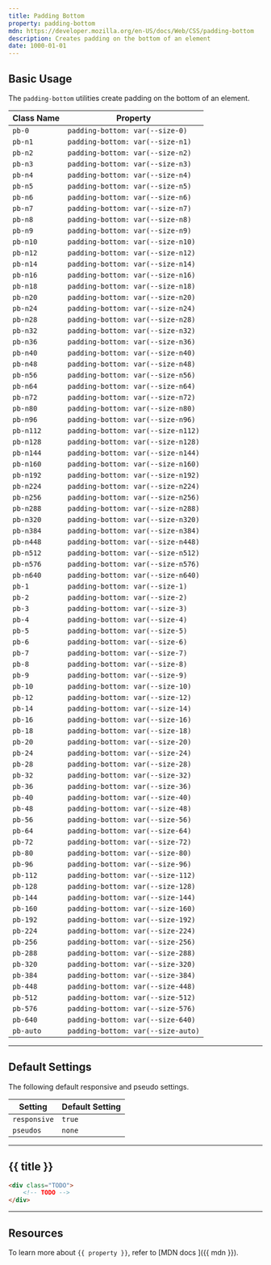 ```yaml
---
title: Padding Bottom
property: padding-bottom
mdn: https://developer.mozilla.org/en-US/docs/Web/CSS/padding-bottom
description: Creates padding on the bottom of an element
date: 1000-01-01
---
```


## Basic Usage

The `padding-bottom` utilities create padding on the bottom of an element.

| Class Name | Property                           |
| ---------- | ---------------------------------- |
| `pb-0`     | `padding-bottom: var(--size-0)`    |
| `pb-n1`    | `padding-bottom: var(--size-n1)`   |
| `pb-n2`    | `padding-bottom: var(--size-n2)`   |
| `pb-n3`    | `padding-bottom: var(--size-n3)`   |
| `pb-n4`    | `padding-bottom: var(--size-n4)`   |
| `pb-n5`    | `padding-bottom: var(--size-n5)`   |
| `pb-n6`    | `padding-bottom: var(--size-n6)`   |
| `pb-n7`    | `padding-bottom: var(--size-n7)`   |
| `pb-n8`    | `padding-bottom: var(--size-n8)`   |
| `pb-n9`    | `padding-bottom: var(--size-n9)`   |
| `pb-n10`   | `padding-bottom: var(--size-n10)`  |
| `pb-n12`   | `padding-bottom: var(--size-n12)`  |
| `pb-n14`   | `padding-bottom: var(--size-n14)`  |
| `pb-n16`   | `padding-bottom: var(--size-n16)`  |
| `pb-n18`   | `padding-bottom: var(--size-n18)`  |
| `pb-n20`   | `padding-bottom: var(--size-n20)`  |
| `pb-n24`   | `padding-bottom: var(--size-n24)`  |
| `pb-n28`   | `padding-bottom: var(--size-n28)`  |
| `pb-n32`   | `padding-bottom: var(--size-n32)`  |
| `pb-n36`   | `padding-bottom: var(--size-n36)`  |
| `pb-n40`   | `padding-bottom: var(--size-n40)`  |
| `pb-n48`   | `padding-bottom: var(--size-n48)`  |
| `pb-n56`   | `padding-bottom: var(--size-n56)`  |
| `pb-n64`   | `padding-bottom: var(--size-n64)`  |
| `pb-n72`   | `padding-bottom: var(--size-n72)`  |
| `pb-n80`   | `padding-bottom: var(--size-n80)`  |
| `pb-n96`   | `padding-bottom: var(--size-n96)`  |
| `pb-n112`  | `padding-bottom: var(--size-n112)` |
| `pb-n128`  | `padding-bottom: var(--size-n128)` |
| `pb-n144`  | `padding-bottom: var(--size-n144)` |
| `pb-n160`  | `padding-bottom: var(--size-n160)` |
| `pb-n192`  | `padding-bottom: var(--size-n192)` |
| `pb-n224`  | `padding-bottom: var(--size-n224)` |
| `pb-n256`  | `padding-bottom: var(--size-n256)` |
| `pb-n288`  | `padding-bottom: var(--size-n288)` |
| `pb-n320`  | `padding-bottom: var(--size-n320)` |
| `pb-n384`  | `padding-bottom: var(--size-n384)` |
| `pb-n448`  | `padding-bottom: var(--size-n448)` |
| `pb-n512`  | `padding-bottom: var(--size-n512)` |
| `pb-n576`  | `padding-bottom: var(--size-n576)` |
| `pb-n640`  | `padding-bottom: var(--size-n640)` |
| `pb-1`     | `padding-bottom: var(--size-1)`    |
| `pb-2`     | `padding-bottom: var(--size-2)`    |
| `pb-3`     | `padding-bottom: var(--size-3)`    |
| `pb-4`     | `padding-bottom: var(--size-4)`    |
| `pb-5`     | `padding-bottom: var(--size-5)`    |
| `pb-6`     | `padding-bottom: var(--size-6)`    |
| `pb-7`     | `padding-bottom: var(--size-7)`    |
| `pb-8`     | `padding-bottom: var(--size-8)`    |
| `pb-9`     | `padding-bottom: var(--size-9)`    |
| `pb-10`    | `padding-bottom: var(--size-10)`   |
| `pb-12`    | `padding-bottom: var(--size-12)`   |
| `pb-14`    | `padding-bottom: var(--size-14)`   |
| `pb-16`    | `padding-bottom: var(--size-16)`   |
| `pb-18`    | `padding-bottom: var(--size-18)`   |
| `pb-20`    | `padding-bottom: var(--size-20)`   |
| `pb-24`    | `padding-bottom: var(--size-24)`   |
| `pb-28`    | `padding-bottom: var(--size-28)`   |
| `pb-32`    | `padding-bottom: var(--size-32)`   |
| `pb-36`    | `padding-bottom: var(--size-36)`   |
| `pb-40`    | `padding-bottom: var(--size-40)`   |
| `pb-48`    | `padding-bottom: var(--size-48)`   |
| `pb-56`    | `padding-bottom: var(--size-56)`   |
| `pb-64`    | `padding-bottom: var(--size-64)`   |
| `pb-72`    | `padding-bottom: var(--size-72)`   |
| `pb-80`    | `padding-bottom: var(--size-80)`   |
| `pb-96`    | `padding-bottom: var(--size-96)`   |
| `pb-112`   | `padding-bottom: var(--size-112)`  |
| `pb-128`   | `padding-bottom: var(--size-128)`  |
| `pb-144`   | `padding-bottom: var(--size-144)`  |
| `pb-160`   | `padding-bottom: var(--size-160)`  |
| `pb-192`   | `padding-bottom: var(--size-192)`  |
| `pb-224`   | `padding-bottom: var(--size-224)`  |
| `pb-256`   | `padding-bottom: var(--size-256)`  |
| `pb-288`   | `padding-bottom: var(--size-288)`  |
| `pb-320`   | `padding-bottom: var(--size-320)`  |
| `pb-384`   | `padding-bottom: var(--size-384)`  |
| `pb-448`   | `padding-bottom: var(--size-448)`  |
| `pb-512`   | `padding-bottom: var(--size-512)`  |
| `pb-576`   | `padding-bottom: var(--size-576)`  |
| `pb-640`   | `padding-bottom: var(--size-640)`  |
| `pb-auto`  | `padding-bottom: var(--size-auto)` |

---

## Default Settings

The following default responsive and pseudo settings.

| Setting      | Default Setting |
| ------------ | --------------- |
| `responsive` | `true`          |
| `pseudos`    | `none`          |

---

## {{ title }}

<div class="bg-silver-200 p-20 h-256 radius-md flex flex-wrap align-content-center">
  <!-- ... -->
</div>

```html
<div class="TODO">
	<!-- TODO -->
</div>
```

---

## Resources

To learn more about `{{ property }}`, refer to [MDN docs <i class="far fa-external-link ml-6"></i>]({{ mdn }}).
